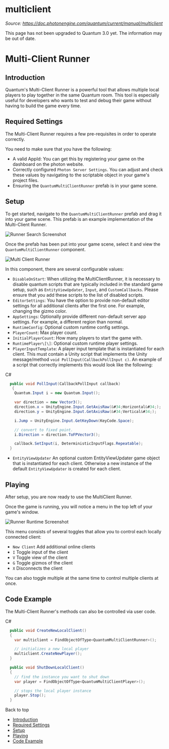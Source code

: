 # multiclient

_Source: https://doc.photonengine.com/quantum/current/manual/multiclient_

This page has not been upgraded to Quantum 3.0 yet. The information may be out of date.

# Multi-Client Runner

## Introduction

Quantum's Multi-Client Runner is a powerful tool that allows multiple local players to play together in the same Quantum room. This tool is especially useful for developers who wants to test and debug their game without having to build the game every time.

## Required Settings

The Multi-Client Runner requires a few pre-requisites in order to operate correctly.

You need to make sure that you have the following:

- A valid AppId: You can get this by registering your game on the dashboard on the photon website.
- Correctly configured `Photon Server Settings`. You can adjust and check these values by navigating to the scriptable object in your game's project files.
- Ensuring the `QuantumMultiClientRunner` prefab is in your game scene.

## Setup

To get started, navigate to the `QuantumMultiClientRunner` prefab and drag it into your game scene. This prefab is an example implementation of the Multi-Client Runner.

![Runner Search Screenshot](https://doc.photonengine.com/docs/img/quantum/v2/manual/search-bar.png)

Once the prefab has been put into your game scene, select it and view the `QuantumMultiClientRunner` component.

![Multi Client Runner](https://doc.photonengine.com/docs/img/quantum/v2/manual/multiclientrunner.png)

In this component, there are several configurable values:

- `DisableOnStart`: When utilizing the MultiClientRunner, it is necessary to disable quantum scripts that are typically included in the standard game setup, such as `EntityViewUpdater`, `Input`, and `CustomCallbacks`. Please ensure that you add these scripts to the list of disabled scripts.
- `EditorSettings`: You have the option to provide non-default editor settings for all additional clients after the first one. For example, changing the gizmo color.
- `AppSettings`: Optionally provide different non-default server app settings. For example, a different region than normal.
- `RuntimeConfig`: Optional custom runtime config settings.
- `PlayerCount`: Max player count.
- `InitialPlayerCount`: How many players to start the game with.
- `RuntimePlayer\[\]`: Optional custom runtime player settings.
- `PlayerInputTemplate`: A player input template that is instantiated for each client. This must contain a Unity script that implements the Unity message/method `void PollInput(CallbackPollInput c)`. An example of a script that correctly implements this would look like the following:

C#

```csharp
  public void PollInput(CallbackPollInput callback)
   {
    Quantum.Input i = new Quantum.Input();

    var direction = new Vector3();
    direction.x = UnityEngine.Input.GetAxisRaw(&#34;Horizontal&#34;);
    direction.y = UnityEngine.Input.GetAxisRaw(&#34;Vertical&#34;);

    i.Jump = UnityEngine.Input.GetKeyDown(KeyCode.Space);

    // convert to fixed point.
    i.Direction = direction.ToFPVector3();

    callback.SetInput(i, DeterministicInputFlags.Repeatable);
  }

```

- `EntityViewUpdater` An optional custom EntityViewUpdater game object that is instantiated for each client. Otherwise a new instance of the default `EntityViewUpdater` is created for each client.

## Playing

After setup, you are now ready to use the MultiClient Runner.

Once the game is running, you will notice a menu in the top left of your game's window.

![Runner Runtime Screenshot](https://doc.photonengine.com/docs/img/quantum/v2/manual/runner-runtime.png)

This menu consists of several toggles that allow you to control each locally connected client:

- `New Client` Add additional online clients
- `I` Toggle input of the client
- `V` Toggle view of the client
- `G` Toggle gizmos of the client
- `X` Disconnects the client

You can also toggle multiple at the same time to control multiple clients at once.

## Code Example

The Multi-Client Runner's methods can also be controlled via user code.

C#

```csharp
  public void CreateNewLocalClient()
  {
    var multiclient = FindObjectOfType<QuantumMultiClientRunner>();

    // initializes a new local player
    multiclient.CreateNewPlayer();
  }

  public void ShutDownLocalClient()
  {
    // find the instance you want to shut down
    var player = FindObjectOfType<QuantumMultiClientPlayer>();

    // stops the local player instance
    player.Stop();
  }

```

Back to top

- [Introduction](#introduction)
- [Required Settings](#required-settings)
- [Setup](#setup)
- [Playing](#playing)
- [Code Example](#code-example)